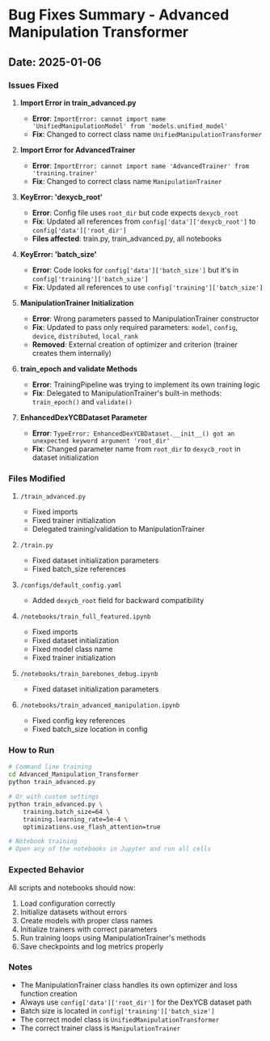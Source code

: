 # Bug Fixes Summary - Advanced Manipulation Transformer

## Date: 2025-01-06

### Issues Fixed

1. **Import Error in train_advanced.py**
   - **Error**: `ImportError: cannot import name 'UnifiedManipulationModel' from 'models.unified_model'`
   - **Fix**: Changed to correct class name `UnifiedManipulationTransformer`

2. **Import Error for AdvancedTrainer**
   - **Error**: `ImportError: cannot import name 'AdvancedTrainer' from 'training.trainer'`
   - **Fix**: Changed to correct class name `ManipulationTrainer`

3. **KeyError: 'dexycb_root'**
   - **Error**: Config file uses `root_dir` but code expects `dexycb_root`
   - **Fix**: Updated all references from `config['data']['dexycb_root']` to `config['data']['root_dir']`
   - **Files affected**: train.py, train_advanced.py, all notebooks

4. **KeyError: 'batch_size'**
   - **Error**: Code looks for `config['data']['batch_size']` but it's in `config['training']['batch_size']`
   - **Fix**: Updated all references to use `config['training']['batch_size']`

5. **ManipulationTrainer Initialization**
   - **Error**: Wrong parameters passed to ManipulationTrainer constructor
   - **Fix**: Updated to pass only required parameters: `model`, `config`, `device`, `distributed`, `local_rank`
   - **Removed**: External creation of optimizer and criterion (trainer creates them internally)

6. **train_epoch and validate Methods**
   - **Error**: TrainingPipeline was trying to implement its own training logic
   - **Fix**: Delegated to ManipulationTrainer's built-in methods: `train_epoch()` and `validate()`

7. **EnhancedDexYCBDataset Parameter**
   - **Error**: `TypeError: EnhancedDexYCBDataset.__init__() got an unexpected keyword argument 'root_dir'`
   - **Fix**: Changed parameter name from `root_dir` to `dexycb_root` in dataset initialization

### Files Modified

1. `/train_advanced.py`
   - Fixed imports
   - Fixed trainer initialization
   - Delegated training/validation to ManipulationTrainer

2. `/train.py`
   - Fixed dataset initialization parameters
   - Fixed batch_size references

3. `/configs/default_config.yaml`
   - Added `dexycb_root` field for backward compatibility

4. `/notebooks/train_full_featured.ipynb`
   - Fixed imports
   - Fixed dataset initialization
   - Fixed model class name
   - Fixed trainer initialization

5. `/notebooks/train_barebones_debug.ipynb`
   - Fixed dataset initialization parameters

6. `/notebooks/train_advanced_manipulation.ipynb`
   - Fixed config key references
   - Fixed batch_size location in config

### How to Run

```bash
# Command line training
cd Advanced_Manipulation_Transformer
python train_advanced.py

# Or with custom settings
python train_advanced.py \
    training.batch_size=64 \
    training.learning_rate=5e-4 \
    optimizations.use_flash_attention=true

# Notebook training
# Open any of the notebooks in Jupyter and run all cells
```

### Expected Behavior

All scripts and notebooks should now:
1. Load configuration correctly
2. Initialize datasets without errors
3. Create models with proper class names
4. Initialize trainers with correct parameters
5. Run training loops using ManipulationTrainer's methods
6. Save checkpoints and log metrics properly

### Notes

- The ManipulationTrainer class handles its own optimizer and loss function creation
- Always use `config['data']['root_dir']` for the DexYCB dataset path
- Batch size is located in `config['training']['batch_size']`
- The correct model class is `UnifiedManipulationTransformer`
- The correct trainer class is `ManipulationTrainer`